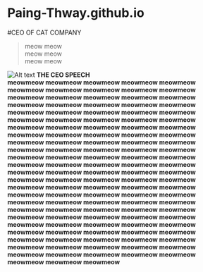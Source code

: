 # Paing-Thway.github.io

#CEO OF CAT COMPANY
>meow meow</br>
>meow meow</br>
>meow meow</br>

![Alt text](https://encrypted-tbn0.gstatic.com/images?q=tbn:ANd9GcQFz5fYgrepcP696Zm4ZtlldGLC6hEr83HUhDcUWJoyK2l-Rqp2YrkMskunDA_R5Hy-722xpQrOgG2-ZhAuOhuQ1aBRtwaf4jp3tfRNlNQKmg)
**THE CEO SPEECH**</br>
**meowmeow meowmeow meowmeow meowmeow meowmeow meowmeow meowmeow meowmeow meowmeow meowmeow meowmeow meowmeow meowmeow meowmeow meowmeow meowmeow meowmeow meowmeow meowmeow meowmeow meowmeow meowmeow meowmeow meowmeow meowmeow meowmeow meowmeow meowmeow meowmeow meowmeow meowmeow meowmeow meowmeow meowmeow meowmeow meowmeow meowmeow meowmeow meowmeow meowmeow meowmeow meowmeow meowmeow meowmeow meowmeow meowmeow meowmeow meowmeow meowmeow meowmeow meowmeow meowmeow meowmeow meowmeow meowmeow meowmeow meowmeow meowmeow meowmeow meowmeow meowmeow meowmeow meowmeow meowmeow meowmeow meowmeow meowmeow meowmeow meowmeow meowmeow meowmeow meowmeow meowmeow meowmeow meowmeow meowmeow meowmeow meowmeow meowmeow meowmeow meowmeow meowmeow meowmeow meowmeow meowmeow meowmeow meowmeow meowmeow meowmeow meowmeow meowmeow meowmeow meowmeow meowmeow meowmeow meowmeow meowmeow meowmeow meowmeow meowmeow meowmeow meowmeow meowmeow meowmeow meowmeow meowmeow meowmeow meowmeow meowmeow meowmeow meowmeow meowmeow meowmeow meowmeow meowmeow meowmeow meowmeow meowmeow meowmeow meowmeow meowmeow meowmeow meowmeow**
